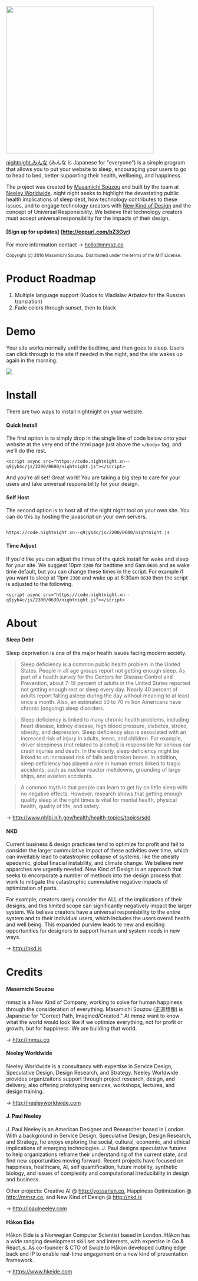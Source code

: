 <img src="http://neeleyworldwide.com/night_night_everyone.png" width="400">

[nightnight.みんな](http://nightnight.みんな) (みんな is Japanese for "everyone") is a simple program that allows you to put your website to sleep, encouraging your users to go to head to bed, better supporting their health, wellbeing, and happiness.

The project was created by [Masamichi Souzou](http://mmsz.co) and built by the team at [Neeley Worldwide](http://neeleyworldwide.com). night night seeks to highlight the devastating public health implications of sleep debt, how technology contributes to these issues, and to engage technology creators with [New Kind of Design](http://nkd.is) and the concept of Universal Responsibility. We believe that technology creators must accept universal responsibility for the impacts of their design. 

#### [Sign up for updates] (http://eepurl.com/bZ3Gyr)

For more information contact → hello@mmsz.co


<sub>Copyright (c) 2016 Masamichi Souzou. Distributed under the terms of the MIT License.</sub>

# Product Roadmap

1. Multiple language support (Kudos to Vladislav Arbatov for the Russian translation)
2. Fade colors through sunset, then to black

# Demo

Your site works normally until the bedtime, and then goes to sleep. Users can click through to the site if needed in the night, and the site wakes up again in the morning.

<img src="https://neeleyworldwide.com/night_night_Screenshot.png" >

# Install

There are two ways to install nightnight on your website. 

#### Quick Install

The first option is to simply drop in the single line of code below onto your website at the very end of the html page just above the `</body>` tag, and we'll do the rest.

```
<script async src="https://code.nightnight.xn--q9jyb4c/js/2200/0600/nightnight.js"></script>
```

And you're all set! Great work! You are taking a big step to care for your users and take universal responsibility for your design.



#### Self Host

The second option is to host all of the night night tool on your own site. You can do this by hosting the javascript on your own servers. 

```

https://code.nightnight.xn--q9jyb4c/js/2200/0600/nightnight.js

```


#### Time Adjust

If you'd like you can adjust the times of the quick install for wake and sleep for your site. We suggest 10pm `2200` for bedtime and 6am `0600` and as wake time default, but you can change these times in the script. For example if you want to sleep at 11pm `2300` and wake up at 6:30am `0630` then the script is adjusted to the following. 

```
<script async src="https://code.nightnight.xn--q9jyb4c/js/2300/0630/nightnight.js"></script>
```

# About

#### Sleep Debt
Sleep deprivation is one of the major health issues facing modern society.

> Sleep deficiency is a common public health problem in the United States. People in all age groups report not getting enough sleep. As part of a health survey for the Centers for Disease Control and Prevention, about 7–19 percent of adults in the United States reported not getting enough rest or sleep every day. Nearly 40 percent of adults report falling asleep during the day without meaning to at least once a month.  Also, an estimated 50 to 70 million Americans have chronic (ongoing) sleep disorders.

> Sleep deficiency is linked to many chronic health problems, including heart disease, kidney disease, high blood pressure, diabetes, stroke, obesity, and depression. Sleep deficiency also is associated with an increased risk of injury in adults, teens, and children. For example, driver sleepiness (not related to alcohol) is responsible for serious car crash injuries and death. In the elderly, sleep deficiency might be linked to an increased risk of falls and broken bones. In addition, sleep deficiency has played a role in human errors linked to tragic accidents, such as nuclear reactor meltdowns, grounding of large ships, and aviation accidents.

> A common myth is that people can learn to get by on little sleep with no negative effects. However, research shows that getting enough quality sleep at the right times is vital for mental health, physical health, quality of life, and safety.

→ http://www.nhlbi.nih.gov/health/health-topics/topics/sdd


#### NKD

Current business & design practicies tend to optimize for profit and fail to consider the larger cummulative impact of these activities over time, which can inveitably lead to catastrophic collapse of systems, like the obesity epedemic, global finacial instability, and climate change. We believe new apparches are urgently needed. New Kind of Design is an approach that seeks to encorporate a number of methods into the design process that work to mitigate the catastrophic cummulative negative impacts of optimization of parts. 

For example, creators rarely consider the ALL of the implications of their designs, and this limited scope can significantly negatively impact the larger system. We believe creators have a universal responisbility to the entire system and to their individual users, which includes the users overall health and well being. This expanded purview leads to new and exciting opportunities for designers to support human and system needs in new ways. 

→ http://nkd.is


# Credits

#### Masamichi Souzou  

mmsz is a New Kind of Company, working to solve for human happiness through the consideration of everything. Masamichi Souzou (正道想像) is Japanese for "Correct Path, Imagined/Created." At mmsz want to know what the world would look like if we optimize everything, not for profit or growth, but for happiness. We are building that world.

→ http://mmsz.co

#### Neeley Worldwide

Neeley Worldwide is a consultancy with expertise in Service Design, Speculative Design, Design Research, and Strategy. Neeley Worldwide provides organizaitons support through project research, design, and delivery, also offering prototyping services, workshops, lectures, and design training. 

→ http://neeleyworldwide.com

#### J. Paul Neeley

J. Paul Neeley is an American Designer and Researcher based in London. With a background in Service Design, Speculative Design, Design Research, and Strategy, he enjoys exploring the social, cultural, economic, and ethical implications of emerging technologies. J. Paul designs speculative futures to help organizations reframe their understanding of the current state, and find new opportunities moving forward. Recent projects have focused on happiness, healthcare, AI, self quantification, future mobility, synthetic biology, and issues of complexity and computational irreducibility in design and business. 

Other projects: Creative AI @ http://yossarian.co, Happiness Optimization @ http://mmsz.co, and New Kind of Design @ http://nkd.is

→ http://jpaulneeley.com

#### Håkon Eide

Håkon Eide is a Norwegian Computer Scientist based in London. Håkon has a wide ranging development skill set and interests, with expertise in Go & React.js. As co-founder & CTO of Swipe.to Håkon developed cutting edge back end IP to enable real-time engagement on a new kind of presentation framework. 

→ https://www.hkeide.com


